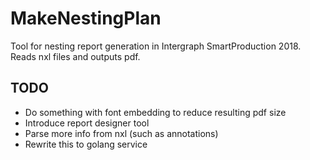 # MakeNestingPlan

Tool for nesting report generation in Intergraph SmartProduction 2018. Reads nxl files and outputs pdf.

## TODO

- Do something with font embedding to reduce resulting pdf size
- Introduce report designer tool
- Parse more info from nxl (such as annotations)
- Rewrite this to golang service
